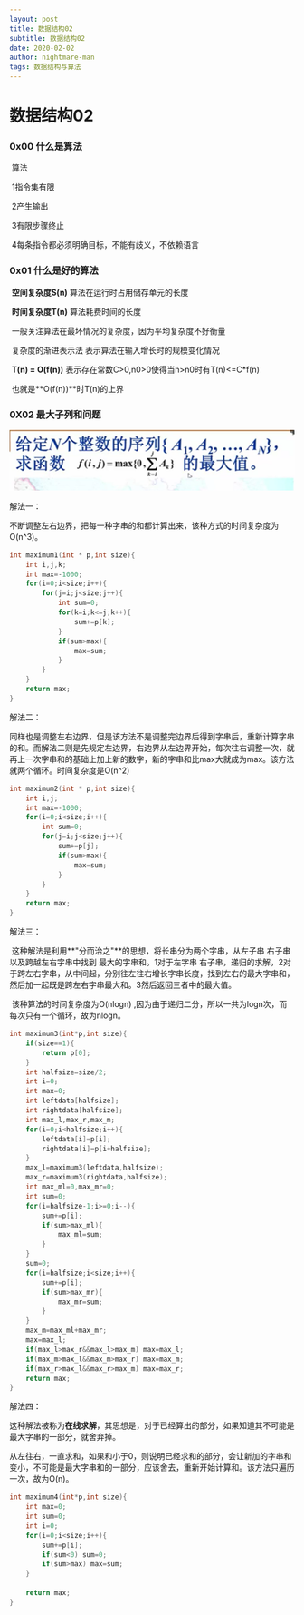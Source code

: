 ```yaml
---
layout: post
title: 数据结构02
subtitle: 数据结构02
date: 2020-02-02
author: nightmare-man
tags: 数据结构与算法
---
```

# 		数据结构02

### 0x00 什么是算法

​	算法

​	1指令集有限

​	2产生输出

​	3有限步骤终止

​	4每条指令都必须明确目标，不能有歧义，不依赖语言

### 0x01 什么是好的算法

​	**空间复杂度S(n)** 算法在运行时占用储存单元的长度

​	**时间复杂度T(n)** 算法耗费时间的长度

​	一般关注算法在最坏情况的复杂度，因为平均复杂度不好衡量

​	复杂度的渐进表示法 表示算法在输入增长时的规模变化情况

​	**T(n) = O(f(n))** 表示存在常数C>0,n0>0使得当n>n0时有T(n)<=C*f(n)

​	也就是**O(f(n))**时T(n)的上界

### 0X02 最大子列和问题

![TIM截图20200202142832](/assets/img/TIM截图20200202142832.png)

解法一：

​	不断调整左右边界，把每一种字串的和都计算出来，该种方式的时间复杂度为O(n^3)。
```c
int maximum1(int * p,int size){
	int i,j,k;
	int max=-1000;
	for(i=0;i<size;i++){
		for(j=i;j<size;j++){
			int sum=0;
			for(k=i;k<=j;k++){
				sum+=p[k];
			}
			if(sum>max){
				max=sum;
            }
        }
    }	
	return max;
}
```
解法二：

​	同样也是调整左右边界，但是该方法不是调整完边界后得到字串后，重新计算字串的和。而解法二则是先规定左边界，右边界从左边界开始，每次往右调整一次，就再上一次字串和的基础上加上新的数字，新的字串和比max大就成为max。该方法就两个循环。时间复杂度是O(n^2)

```c
int maximum2(int * p,int size){
	int i,j;
	int max=-1000;
	for(i=0;i<size;i++){
		int sum=0;
		for(j=i;j<size;j++){
			sum+=p[j];
			if(sum>max){
				max=sum;
			}
		}
	}
	return max;
}
```

解法三：

​	这种解法是利用**"分而治之"**的思想，将长串分为两个字串，从左子串 右子串 以及跨越左右字串中找到 最大的字串和。1对于左字串 右子串，递归的求解，2对于跨左右字串，从中间起，分别往左往右增长字串长度，找到左右的最大字串和，然后加一起既是跨左右字串最大和。3然后返回三者中的最大值。

​	该种算法的时间复杂度为O(nlogn) ,因为由于递归二分，所以一共为logn次，而每次只有一个循环，故为nlogn。

```c
int maximum3(int*p,int size){
	if(size==1){
		return p[0];
	}
	int halfsize=size/2;
	int i=0;
	int max=0;
	int leftdata[halfsize];
	int rightdata[halfsize];
	int max_l,max_r,max_m;
	for(i=0;i<halfsize;i++){
		leftdata[i]=p[i];
		rightdata[i]=p[i+halfsize];
	}
	max_l=maximum3(leftdata,halfsize);
	max_r=maximum3(rightdata,halfsize);
	int max_ml=0,max_mr=0;
	int sum=0;
	for(i=halfsize-1;i>=0;i--){
		sum+=p[i];
		if(sum>max_ml){
			max_ml=sum;
		}
	}
	sum=0;
	for(i=halfsize;i<size;i++){
		sum+=p[i];
		if(sum>max_mr){
			max_mr=sum;
		}	
	}
	max_m=max_ml+max_mr;
	max=max_l;
	if(max_l>max_r&&max_l>max_m) max=max_l;
	if(max_m>max_l&&max_m>max_r) max=max_m;
	if(max_r>max_l&&max_r>max_m) max=max_r;	
	return max;
}
```

解法四：

​	这种解法被称为**在线求解**，其思想是，对于已经算出的部分，如果知道其不可能是最大字串的一部分，就舍弃掉。

​	从左往右，一直求和，如果和小于0，则说明已经求和的部分，会让新加的字串和变小，不可能是最大字串和的一部分，应该舍去，重新开始计算和。该方法只遍历一次，故为O(n)。

```c
int maximum4(int*p,int size){
	int max=0;
	int sum=0;
	int i=0;
	for(i=0;i<size;i++){
		sum+=p[i];
		if(sum<0) sum=0;
		if(sum>max) max=sum;
	}
	
	return max;
}
```

